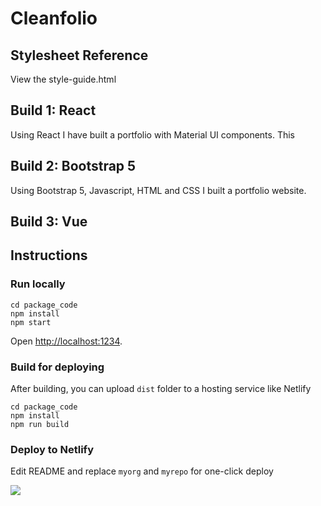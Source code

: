 # Cleanfolio

## Stylesheet Reference
View the style-guide.html

## Build 1: React
Using React I have built a portfolio with Material UI components. This
## Build 2: Bootstrap 5
Using Bootstrap 5, Javascript, HTML and CSS I built a portfolio website.

## Build 3: Vue
## Instructions

### Run locally
```
cd package_code
npm install
npm start
```
Open [http://localhost:1234](http://localhost:1234).

### Build for deploying

After building, you can upload `dist` folder to a hosting service like Netlify

```
cd package_code
npm install
npm run build
```

### Deploy to Netlify

Edit README and replace `myorg` and `myrepo` for one-click deploy

[![](https://www.netlify.com/img/deploy/button.svg)](https://app.netlify.com/start/deploy?repository=https://github.com/myorg/myrepo)
